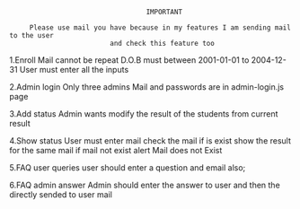 
                                      IMPORTANT 

         Please use mail you have because in my features I am sending mail to the user 
                             and check this feature too                   


1.Enroll 
  Mail cannot be repeat
  D.O.B must between 2001-01-01 to 2004-12-31
  User must enter all the inputs

2.Admin login 
  Only three admins 
  Mail and passwords are in admin-login.js page

3.Add status
   Admin wants modify the result of the students from current result

4.Show status 
  User must enter mail 
  check the mail if is exist show the result for the same mail
  if mail not exist alert Mail does not Exist

5.FAQ user queries
     user should enter a question and email also;

6.FAQ admin answer 
       Admin should enter the answer to user 
       and then the directly sended to user mail 


           
